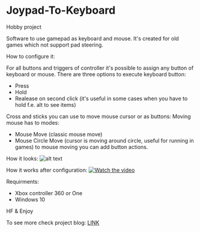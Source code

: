 # Joypad-To-Keyboard

Hobby project

Software to use gamepad as keyboard and mouse. It's created for old games which not support pad steering.

How to configure it:

For all buttons and triggers of controller it's possible to assign any button of keyboard or mouse.
There are three options to execute keyboard button:
- Press
- Hold
- Realease on second click (it's useful in some cases when you have to hold f.e. alt to see items)

Cross and sticks you can use to move mouse cursor or as buttons:
Moving mouse has to modes:
- Mouse Move (classic mouse move)
- Mouse Circle Move (cursor is moving around circle, useful for running in games)
to mouse moving you can add button actions.

How it looks:
![alt text](https://link2code.games/wp-content/uploads/2018/11/UI.jpg)

How it works after configuration:
[![Watch the video](https://img.youtube.com/vi/mnZfOpr3Fuo/maxresdefault.jpg)](https://www.youtube.com/watch?v=mnZfOpr3Fuo)

Requirments:
- Xbox controller 360 or One
- Windows 10

HF & Enjoy

To see more check project blog:
<a href="https://link2code.games/tag/joypadtokeyboard/">LINK</a>
